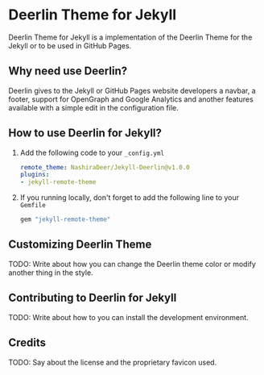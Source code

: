 # Deerlin Theme for Jekyll

Deerlin Theme for Jekyll is a implementation of the Deerlin Theme for the Jekyll or to be used in GitHub Pages.

## Why need use Deerlin?

Deerlin gives to the Jekyll or GitHub Pages website developers a navbar, a footer, support for OpenGraph and Google Analytics and another features available with a simple edit in the configuration file.

## How to use Deerlin for Jekyll?

1. Add the following code to your ``_config.yml``

    ```yml
    remote_theme: NashiraDeer/Jekyll-Deerlin@v1.0.0
    plugins:
    - jekyll-remote-theme 
    ```

2. If you running locally, don't forget to add the following line to your ``Gemfile``

    ```ruby
    gem "jekyll-remote-theme"
    ```

## Customizing Deerlin Theme

TODO: Write about how you can change the Deerlin theme color or modify another thing in the style.

## Contributing to Deerlin for Jekyll

TODO: Write about how to you can install the development environment.

## Credits

TODO: Say about the license and the proprietary favicon used.
